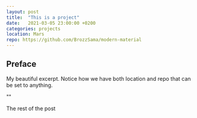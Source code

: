 ```yaml
---
layout: post
title:  "This is a project"
date:   2021-03-05 23:00:00 +0200
categories: projects
location: Mars
repo: https://github.com/BrozzSama/modern-material
---
```


## Preface

My beautiful excerpt. Notice how we have both location and repo that can be set to anything.

"<!--more-->"

The rest of the post